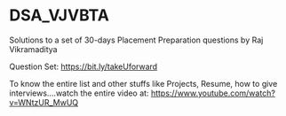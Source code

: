 # DSA_VJVBTA
Solutions to a set of 30-days Placement Preparation questions by Raj Vikramaditya 

Question Set: https://bit.ly/takeUforward

To know the entire list and other stuffs like Projects, Resume, how to give interviews….watch the entire video at: 
https://www.youtube.com/watch?v=WNtzUR_MwUQ

